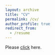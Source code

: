 ```yaml
---
layout: archive
title: "CV"
permalink: /cv/
author_profile: true
redirect_from:
  - /resume
---
```


Please [click](https://yq-ren.github.io/files/CV_yqren_2020.pdf) here.
